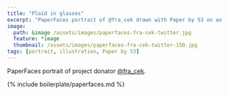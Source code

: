 ```yaml
---
title: "Plaid in glasses"
excerpt: "PaperFaces portrait of @fra_cek drawn with Paper by 53 on an iPad."
image: 
  path: &image /assets/images/paperfaces-fra-cek-twitter.jpg 
  feature: *image
  thumbnail: /assets/images/paperfaces-fra-cek-twitter-150.jpg
tags: [portrait, illustration, Paper by 53]
---
```


PaperFaces portrait of project donator [@fra_cek](https://twitter.com/fra_cek).

{% include boilerplate/paperfaces.md %}
